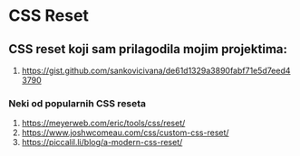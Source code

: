 # CSS Reset

## CSS reset koji sam prilagodila mojim projektima:
1. https://gist.github.com/sankovicivana/de61d1329a3890fabf71e5d7eed43790

### Neki od popularnih CSS reseta
1. https://meyerweb.com/eric/tools/css/reset/
2. https://www.joshwcomeau.com/css/custom-css-reset/ 
3. https://piccalil.li/blog/a-modern-css-reset/
